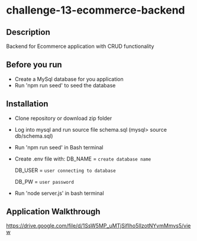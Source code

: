 # challenge-13-ecommerce-backend

## Description
Backend for Ecommerce application with CRUD functionality

## Before you run
- Create a MySql database for you application
- Run 'npm run seed' to seed the database

## Installation
- Clone repository or download zip folder
- Log into mysql and run source file schema.sql (mysql> source db/schema.sql)
- Run 'npm run seed' in Bash terminal
- Create .env file with:
  DB_NAME = `create database name`
  
  DB_USER = `user connecting to database`
  
  DB_PW = `user password`
- Run 'node server.js' in bash terminal

## Application Walkthrough
https://drive.google.com/file/d/1SsW5MP_uMTjSifIho5IIzotNYvmMmvs5/view
